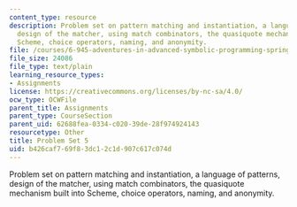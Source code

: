```yaml
---
content_type: resource
description: Problem set on pattern matching and instantiation, a language of patterns,
  design of the matcher, using match combinators, the quasiquote mechanism built into
  Scheme, choice operators, naming, and anonymity.
file: /courses/6-945-adventures-in-advanced-symbolic-programming-spring-2009/b426caf769f83dc12c1d907c617c074d_assn06.txt
file_size: 24086
file_type: text/plain
learning_resource_types:
- Assignments
license: https://creativecommons.org/licenses/by-nc-sa/4.0/
ocw_type: OCWFile
parent_title: Assignments
parent_type: CourseSection
parent_uid: 62688fea-0334-c020-39de-28f974924143
resourcetype: Other
title: Problem Set 5
uid: b426caf7-69f8-3dc1-2c1d-907c617c074d
---
```

Problem set on pattern matching and instantiation, a language of patterns, design of the matcher, using match combinators, the quasiquote mechanism built into Scheme, choice operators, naming, and anonymity.